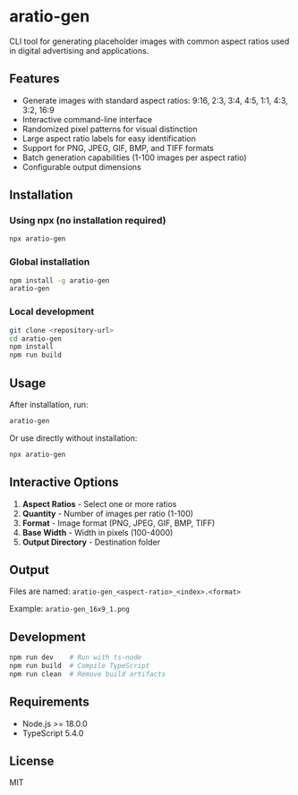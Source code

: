# aratio-gen

CLI tool for generating placeholder images with common aspect ratios used in digital advertising and applications.

## Features

- Generate images with standard aspect ratios: 9:16, 2:3, 3:4, 4:5, 1:1, 4:3, 3:2, 16:9
- Interactive command-line interface
- Randomized pixel patterns for visual distinction
- Large aspect ratio labels for easy identification
- Support for PNG, JPEG, GIF, BMP, and TIFF formats
- Batch generation capabilities (1-100 images per aspect ratio)
- Configurable output dimensions

## Installation

### Using npx (no installation required)

```bash
npx aratio-gen
```

### Global installation

```bash
npm install -g aratio-gen
aratio-gen
```

### Local development

```bash
git clone <repository-url>
cd aratio-gen
npm install
npm run build
```

## Usage

After installation, run:

```bash
aratio-gen
```

Or use directly without installation:

```bash
npx aratio-gen
```

## Interactive Options

1. **Aspect Ratios** - Select one or more ratios
2. **Quantity** - Number of images per ratio (1-100)
3. **Format** - Image format (PNG, JPEG, GIF, BMP, TIFF)
4. **Base Width** - Width in pixels (100-4000)
5. **Output Directory** - Destination folder

## Output

Files are named: `aratio-gen_<aspect-ratio>_<index>.<format>`

Example: `aratio-gen_16x9_1.png`

## Development

```bash
npm run dev    # Run with ts-node
npm run build  # Compile TypeScript
npm run clean  # Remove build artifacts
```

## Requirements

- Node.js >= 18.0.0
- TypeScript 5.4.0

## License

MIT